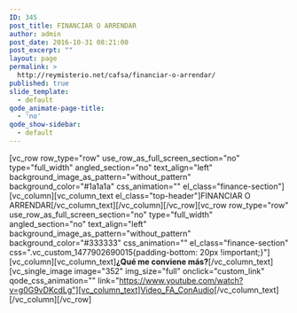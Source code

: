 ```yaml
---
ID: 345
post_title: FINANCIAR O ARRENDAR
author: admin
post_date: 2016-10-31 08:21:00
post_excerpt: ""
layout: page
permalink: >
  http://reymisterio.net/cafsa/financiar-o-arrendar/
published: true
slide_template:
  - default
qode_animate-page-title:
  - 'no'
qode_show-sidebar:
  - default
---
```

[vc_row row_type="row" use_row_as_full_screen_section="no" type="full_width" angled_section="no" text_align="left" background_image_as_pattern="without_pattern" background_color="#1a1a1a" css_animation="" el_class="finance-section"][vc_column][vc_column_text el_class="top-header"]<span class="colortext">FINANCIAR O</span> <span class="require">ARRENDAR</span>[/vc_column_text][/vc_column][/vc_row][vc_row row_type="row" use_row_as_full_screen_section="no" type="full_width" angled_section="no" text_align="left" background_image_as_pattern="without_pattern" background_color="#333333" css_animation="" el_class="finance-section" css=".vc_custom_1477902690015{padding-bottom: 20px !important;}"][vc_column][vc_column_text]<b>¿Qué me conviene más?</b>[/vc_column_text][vc_single_image image="352" img_size="full" onclick="custom_link" qode_css_animation="" link="https://www.youtube.com/watch?v=g0G9vDKcdLg"][vc_column_text]<a href="http://reymisterio.net/cafsa/wp-content/uploads/2016/10/Video_FA_ConAudio.swf">Video_FA_ConAudio</a>[/vc_column_text][/vc_column][/vc_row]